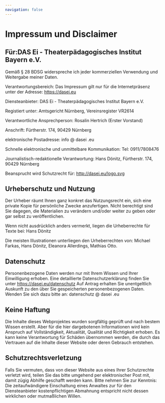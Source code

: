 ```yaml
---
navigation: false
---
```


<!-- PUBLISH-FROM-HERE -->
# Impressum und Disclaimer

## Für:DAS Ei - Theaterpädagogisches Institut Bayern e.V.

Gemäß § 28 BDSG widerspreche ich jeder kommerziellen Verwendung und Weitergabe meiner Daten.

Verantwortungsbereich: Das Impressum gilt nur für die Internetpräsenz unter der Adresse: https://dasei.eu

Diensteanbieter: DAS Ei - Theaterpädagogisches Institut Bayern e.V.

Registiert unter: Amtsgericht Nürnberg, Vereinsregister VR2614

Verantwortliche Ansprechperson: Rosalin Hertrich (Erster Vorstand)

Anschrift: Fürtherstr. 174, 90429 Nürnberg

elektronische Postadresse: info @ dasei .eu

Schnelle elektronische und unmittelbare Kommunikation: Tel: 0911/7808476 

Journalistisch-redaktionelle Verantwortung: Hans Dönitz, Fürtherstr. 174, 90429 Nürnberg

Beansprucht wird Schutzrecht für: http://dasei.eu/logo.svg


## Urheberschutz und Nutzung
Der Urheber räumt Ihnen ganz konkret das Nutzungsrecht ein, sich eine private Kopie für persönliche Zwecke anzufertigen. Nicht berechtigt sind Sie dagegen, die Materialien zu verändern und/oder weiter zu geben oder gar selbst zu veröffentlichen.

Wenn nicht ausdrücklich anders vermerkt, liegen die Urheberrechte für Texte bei: Hans Dönitz

Die meisten Illustrationen unterliegen den Urheberrechten von: Michael Farkas, Hans Dönitz, Eleanora Allerdings, Mathias Otto.

## Datenschutz 
Personenbezogene Daten werden nur mit Ihrem Wissen und Ihrer Einwilligung erhoben. Eine detaillierte Datenschutzerklärung finden Sie unter https://dasei.eu/datenschutz
Auf Antrag erhalten Sie unentgeltlich Auskunft zu den über Sie gespeicherten personenbezogenen Daten. Wenden Sie sich dazu bitte an: datenschutz @ dasei .eu

## Keine Haftung
Die Inhalte dieses Webprojektes wurden sorgfältig geprüft und nach bestem Wissen erstellt. Aber für die hier dargebotenen Informationen wird kein Anspruch auf Vollständigkeit, Aktualität, Qualität und Richtigkeit erhoben. Es kann keine Verantwortung für Schäden übernommen werden, die durch das Vertrauen auf die Inhalte dieser Website oder deren Gebrauch entstehen.

## Schutzrechtsverletzung
Falls Sie vermuten, dass von dieser Website aus eines Ihrer Schutzrechte verletzt wird, teilen Sie das bitte umgehend per elektronischer Post mit, damit zügig Abhilfe geschafft werden kann. Bitte nehmen Sie zur Kenntnis: Die zeitaufwändigere Einschaltung eines Anwaltes zur für den Diensteanbieter kostenpflichtigen Abmahnung entspricht nicht dessen wirklichen oder mutmaßlichen Willen.
